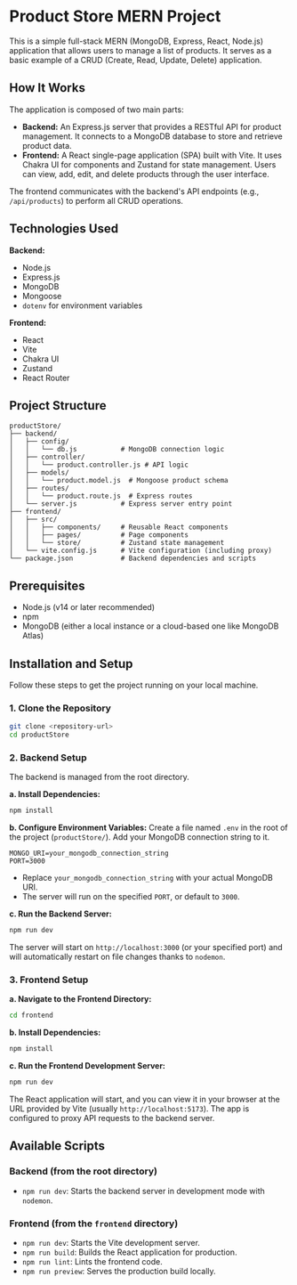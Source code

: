# Product Store MERN Project

This is a simple full-stack MERN (MongoDB, Express, React, Node.js) application that allows users to manage a list of products. It serves as a basic example of a CRUD (Create, Read, Update, Delete) application.

## How It Works

The application is composed of two main parts:

*   **Backend:** An Express.js server that provides a RESTful API for product management. It connects to a MongoDB database to store and retrieve product data.
*   **Frontend:** A React single-page application (SPA) built with Vite. It uses Chakra UI for components and Zustand for state management. Users can view, add, edit, and delete products through the user interface.

The frontend communicates with the backend's API endpoints (e.g., `/api/products`) to perform all CRUD operations.

## Technologies Used

**Backend:**
*   Node.js
*   Express.js
*   MongoDB
*   Mongoose
*   `dotenv` for environment variables

**Frontend:**
*   React
*   Vite
*   Chakra UI
*   Zustand
*   React Router

## Project Structure

```
productStore/
├── backend/
│   ├── config/
│   │   └── db.js           # MongoDB connection logic
│   ├── controller/
│   │   └── product.controller.js # API logic
│   ├── models/
│   │   └── product.model.js  # Mongoose product schema
│   ├── routes/
│   │   └── product.route.js  # Express routes
│   └── server.js           # Express server entry point
├── frontend/
│   ├── src/
│   │   ├── components/     # Reusable React components
│   │   ├── pages/          # Page components
│   │   └── store/          # Zustand state management
│   └── vite.config.js      # Vite configuration (including proxy)
└── package.json            # Backend dependencies and scripts
```

## Prerequisites

*   Node.js (v14 or later recommended)
*   npm
*   MongoDB (either a local instance or a cloud-based one like MongoDB Atlas)

## Installation and Setup

Follow these steps to get the project running on your local machine.

### 1. Clone the Repository

```bash
git clone <repository-url>
cd productStore
```

### 2. Backend Setup

The backend is managed from the root directory.

**a. Install Dependencies:**
```bash
npm install
```

**b. Configure Environment Variables:**
Create a file named `.env` in the root of the project (`productStore/`). Add your MongoDB connection string to it.

```
MONGO_URI=your_mongodb_connection_string
PORT=3000
```
*   Replace `your_mongodb_connection_string` with your actual MongoDB URI.
*   The server will run on the specified `PORT`, or default to `3000`.

**c. Run the Backend Server:**
```bash
npm run dev
```
The server will start on `http://localhost:3000` (or your specified port) and will automatically restart on file changes thanks to `nodemon`.

### 3. Frontend Setup

**a. Navigate to the Frontend Directory:**
```bash
cd frontend
```

**b. Install Dependencies:**
```bash
npm install
```

**c. Run the Frontend Development Server:**
```bash
npm run dev
```
The React application will start, and you can view it in your browser at the URL provided by Vite (usually `http://localhost:5173`). The app is configured to proxy API requests to the backend server.

## Available Scripts

### Backend (from the root directory)

*   `npm run dev`: Starts the backend server in development mode with `nodemon`.

### Frontend (from the `frontend` directory)

*   `npm run dev`: Starts the Vite development server.
*   `npm run build`: Builds the React application for production.
*   `npm run lint`: Lints the frontend code.
*   `npm run preview`: Serves the production build locally.

